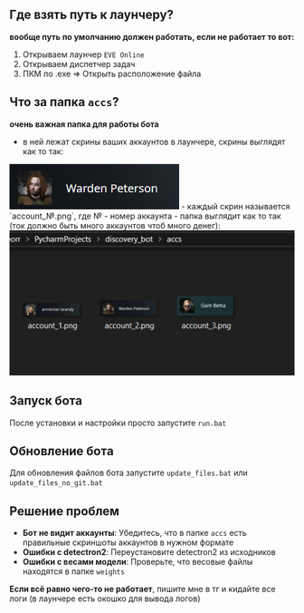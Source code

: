 

## Где взять путь к лаунчеру?
**вообще путь по умолчанию должен работать, если не работает то вот:**
1) Открываем лаунчер `EVE Online`
2) Открываем диспетчер задач
3) ПКМ по .exe => Открыть расположение файла

## Что за папка `accs`?
**очень важная папка для работы бота**
 - в ней лежат скрины ваших аккаунтов в лаунчере, скрины выглядят как то так:
<img src="example_acc.png">
 - каждый скрин называется `account_№.png`, где № - номер аккаунта
 - папка выглядит как то так (ток должно быть много аккаунтов чтоб много денег):
<img src="assets/accs_example.png">

## Запуск бота
После установки и настройки просто запустите `run.bat`

## Обновление бота
Для обновления файлов бота запустите `update_files.bat` или `update_files_no_git.bat`

## Решение проблем
- **Бот не видит аккаунты**: Убедитесь, что в папке `accs` есть правильные скриншоты аккаунтов в нужном формате
- **Ошибки с detectron2**: Переустановите detectron2 из исходников
- **Ошибки с весами модели**: Проверьте, что весовые файлы находятся в папке `weights`

**Если всё равно чего-то не работает**, пишите мне в тг и кидайте все логи (в лаунчере есть окошко для вывода логов)
